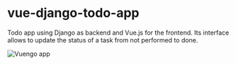 # vue-django-todo-app

Todo app using Django as backend and Vue.js for the frontend. Its interface allows to update the status of a task from not performed to done.

<img src="demo.png" alt="Vuengo app"/>
